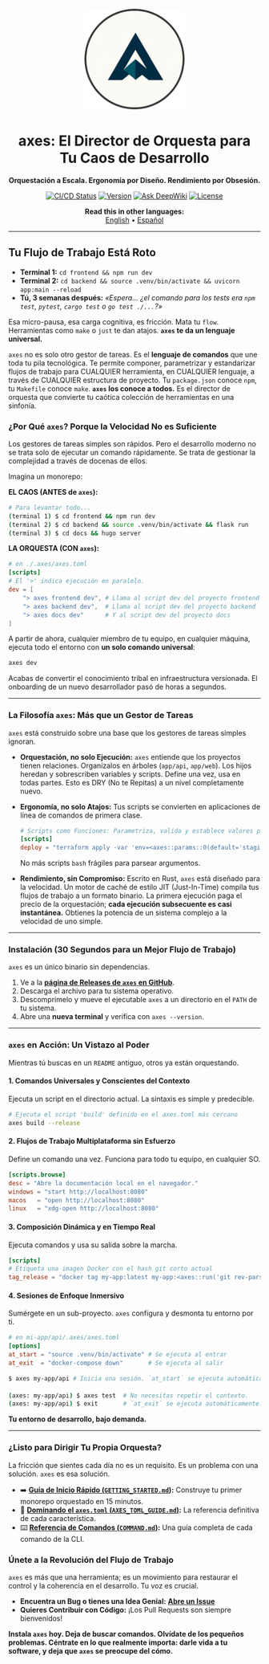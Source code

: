 <p align="center">
  <img src="logo.png" alt="axes Logo" width="200">
</p>

<h1 align="center">axes: El Director de Orquesta para Tu Caos de Desarrollo</h1>

<p align="center">
  <strong>Orquestación a Escala. Ergonomía por Diseño. Rendimiento por Obsesión.</strong>
</p>

<p align="center">
  <a href="#"><img src="https://img.shields.io/badge/build-passing-brightgreen" alt="CI/CD Status"></a>
  <a href="https://github.com/retypeos/axes/releases"><img src="https://imgshields.io/badge/version-v0.2.0--beta-blue" alt="Version"></a>
  <a href="https://deepwiki.com/RetypeOS/axes"><img src="https://deepwiki.com/badge.svg" alt="Ask DeepWiki"></a>
  <a href="LICENSE"><img src="https://img.shields.io/badge/license-MIT-lightgrey" alt="License"></a>
</p>

<p align="center">
  <strong>Read this in other languages:</strong><br>
  <a href="./README.md">English</a> •
  <a href="./docs/es/README.md">Español</a>
</p>

---

## Tu Flujo de Trabajo Está Roto

- **Terminal 1:** `cd frontend && npm run dev`
- **Terminal 2:** `cd backend && source .venv/bin/activate && uvicorn app:main --reload`
- **Tú, 3 semanas después:** *«Espera... ¿el comando para los tests era `npm test`, `pytest`, `cargo test` o `go test ./...`?»*

Esa micro-pausa, esa carga cognitiva, es fricción. Mata tu `flow`. Herramientas como `make` o `just` te dan atajos. **`axes` te da un lenguaje universal.**

`axes` no es solo otro gestor de tareas. Es el **lenguaje de comandos** que une toda tu pila tecnológica. Te permite componer, parametrizar y estandarizar flujos de trabajo para CUALQUIER herramienta, en CUALQUIER lenguaje, a través de CUALQUIER estructura de proyecto. Tu `package.json` conoce `npm`, tu `Makefile` conoce `make`. **`axes` los conoce a todos.** Es el director de orquesta que convierte tu caótica colección de herramientas en una sinfonía.

### ¿Por Qué `axes`? Porque la Velocidad No es Suficiente

Los gestores de tareas simples son rápidos. Pero el desarrollo moderno no se trata solo de ejecutar un comando rápidamente. Se trata de gestionar la complejidad a través de docenas de ellos.

Imagina un monorepo:

**EL CAOS (ANTES de `axes`):**

```sh
# Para levantar todo...
(terminal 1) $ cd frontend && npm run dev
(terminal 2) $ cd backend && source .venv/bin/activate && flask run
(terminal 3) $ cd docs && hugo server
```

**LA ORQUESTA (CON `axes`):**

```toml
# en ./.axes/axes.toml
[scripts]
# El '>' indica ejecución en paralelo.
dev = [
    "> axes frontend dev", # Llama al script dev del proyecto frontend
    "> axes backend dev",  # Llama al script dev del proyecto backend
    "> axes docs dev"      # Y al script dev del proyecto docs
]
```

A partir de ahora, cualquier miembro de tu equipo, en cualquier máquina, ejecuta todo el entorno con **un solo comando universal**:

```sh
axes dev
```

Acabas de convertir el conocimiento tribal en infraestructura versionada. El onboarding de un nuevo desarrollador pasó de horas a segundos.

---

### La Filosofía `axes`: Más que un Gestor de Tareas

`axes` está construido sobre una base que los gestores de tareas simples ignoran.

- **Orquestación, no solo Ejecución:** `axes` entiende que los proyectos tienen relaciones. Organízalos en árboles (`app/api`, `app/web`). Los hijos heredan y sobrescriben variables y scripts. Define una vez, usa en todas partes. Esto es DRY (No te Repitas) a un nivel completamente nuevo.
- **Ergonomía, no solo Atajos:** Tus scripts se convierten en aplicaciones de línea de comandos de primera clase.

    ```toml
    # Scripts como Funciones: Parametriza, valida y establece valores por defecto.
    [scripts]
    deploy = "terraform apply -var 'env=<axes::params::0(default='staging')>'"
    ```

    No más scripts `bash` frágiles para parsear argumentos.
- **Rendimiento, sin Compromiso:** Escrito en Rust, `axes` está diseñado para la velocidad. Un motor de caché de estilo JIT (Just-In-Time) compila tus flujos de trabajo a un formato binario. La primera ejecución paga el precio de la orquestación; **cada ejecución subsecuente es casi instantánea.** Obtienes la potencia de un sistema complejo a la velocidad de uno simple.

---

### Instalación (30 Segundos para un Mejor Flujo de Trabajo)

`axes` es un único binario sin dependencias.

1. Ve a la [**página de Releases de `axes` en GitHub**](https://github.com/RetypeOS/axes/releases).
2. Descarga el archivo para tu sistema operativo.
3. Descomprímelo y mueve el ejecutable `axes` a un directorio en el `PATH` de tu sistema.
4. Abre una **nueva terminal** y verifica con `axes --version`.

---

### `axes` en Acción: Un Vistazo al Poder

Mientras tú buscas en un `README` antiguo, otros ya están orquestando.

#### 1. Comandos Universales y Conscientes del Contexto

Ejecuta un script en el directorio actual. La sintaxis es simple y predecible.

```sh
# Ejecuta el script 'build' definido en el axes.toml más cercano
axes build --release
```

#### 2. Flujos de Trabajo Multiplataforma sin Esfuerzo

Define un comando una vez. Funciona para todo tu equipo, en cualquier SO.

```toml
[scripts.browse]
desc = "Abre la documentación local en el navegador."
windows = "start http://localhost:8080"
macos   = "open http://localhost:8080"
linux   = "xdg-open http://localhost:8080"
```

#### 3. Composición Dinámica y en Tiempo Real

Ejecuta comandos y usa su salida sobre la marcha.

```toml
[scripts]
# Etiqueta una imagen Docker con el hash git corto actual
tag_release = "docker tag my-app:latest my-app:<axes::run('git rev-parse --short HEAD')>"
```

#### 4. Sesiones de Enfoque Inmersivo

Sumérgete en un sub-proyecto. `axes` configura y desmonta tu entorno por ti.

```toml
# en mi-app/api/.axes/axes.toml
[options]
at_start = "source .venv/bin/activate" # Se ejecuta al entrar
at_exit  = "docker-compose down"       # Se ejecuta al salir
```

```sh
$ axes my-app/api # Inicia una sesión. `at_start` se ejecuta automáticamente.

(axes: my-app/api) $ axes test  # No necesitas repetir el contexto.
(axes: my-app/api) $ exit       # `at_exit` se ejecuta automáticamente.
```

**Tu entorno de desarrollo, bajo demanda.**

---

### ¿Listo para Dirigir Tu Propia Orquesta?

La fricción que sientes cada día no es un requisito. Es un problema con una solución. `axes` es esa solución.

- ➡️ **[Guía de Inicio Rápido (`GETTING_STARTED.md`)](./GETTING_STARTED.md):** Construye tu primer monorepo orquestado en 15 minutos.
- 📖 **[Dominando el `axes.toml` (`AXES_TOML_GUIDE.md`)](./AXES_TOML_GUIDE.md):** La referencia definitiva de cada característica.
- ⌨️ **[Referencia de Comandos (`COMMAND.md`)](./COMMAND.md):** Una guía completa de cada comando de la CLI.

### Únete a la Revolución del Flujo de Trabajo

`axes` es más que una herramienta; es un movimiento para restaurar el control y la coherencia en el desarrollo. Tu voz es crucial.

- **Encuentra un Bug o tienes una Idea Genial:** [**Abre un Issue**](https://github.com/RetypeOS/axes/issues)
- **Quieres Contribuir con Código:** ¡Los Pull Requests son siempre bienvenidos!

**Instala `axes` hoy. Deja de buscar comandos. Olvídate de los pequeños problemas. Céntrate en lo que realmente importa: **darle vida a tu software**, y deja que `axes` se preocupe del cómo.**
